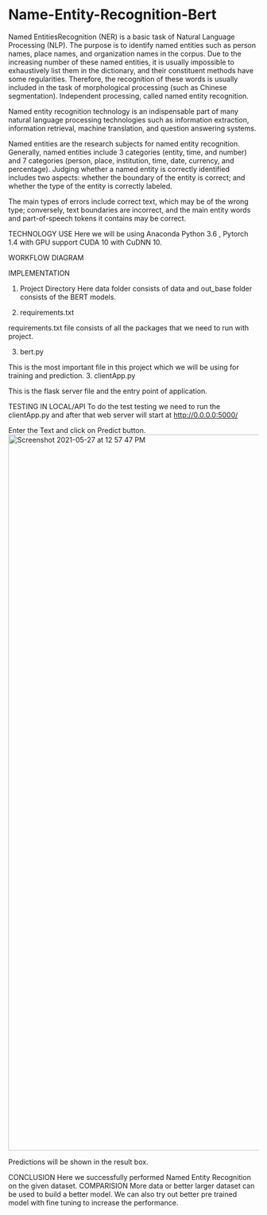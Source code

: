 # Name-Entity-Recognition-Bert
Named EntitiesRecognition (NER) is a basic task of Natural Language Processing (NLP). The purpose is to identify named entities such as person names, place names, and organization names in the corpus. 
Due to the increasing number of these named entities, it is usually impossible to exhaustively list them in the dictionary, and their constituent methods have some regularities. Therefore, the recognition of these words is usually included in the task of morphological processing (such as Chinese segmentation). Independent processing, called named entity recognition. 


Named entity recognition technology is an indispensable part of many natural language processing technologies such as information extraction, information retrieval, machine translation, and question answering systems.

Named entities are the research subjects for named entity recognition. Generally, named entities include 3 categories (entity, time, and number) and 7 categories (person, place, institution, time, date, currency, and percentage). Judging whether a named entity is correctly identified includes two aspects: whether the boundary of the entity is correct; and whether the type of the entity is correctly labeled. 

The main types of errors include correct text, which may be of the wrong type; conversely, text boundaries are incorrect, and the main entity words and part-of-speech tokens it contains may be correct.


TECHNOLOGY USE
Here we will be using  Anaconda Python 3.6 , Pytorch 1.4 with GPU support CUDA 10 with CuDNN 10.



WORKFLOW DIAGRAM


IMPLEMENTATION
1. Project Directory
Here data folder consists of data and out_base folder consists of the BERT models.

2. requirements.txt


requirements.txt file consists of all the packages that we need to run with project.

3. bert.py

This is the most important file in this project which we will be using for training and prediction.
3. clientApp.py

This is the flask server file and the entry point of application.



TESTING IN LOCAL/API
To do the test testing we need to run the clientApp.py and after that web server will start at http://0.0.0.0:5000/

Enter the Text and click on Predict button.
<img width="1439" alt="Screenshot 2021-05-27 at 12 57 47 PM" src="https://user-images.githubusercontent.com/55822384/119783803-38889800-beeb-11eb-9e21-c0da986ec52e.png">


Predictions will be shown in the result box. 

CONCLUSION
Here we successfully performed Named Entity Recognition on the given dataset.
COMPARISION
More data or better larger dataset can be used to build a better model. We can also try out better pre trained model with fine tuning to increase the performance.
